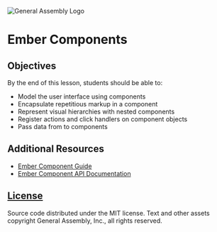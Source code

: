 ![General Assembly Logo](https://camo.githubusercontent.com/1a91b05b8f4d44b5bbfb83abac2b0996d8e26c92/687474703a2f2f692e696d6775722e636f6d2f6b6538555354712e706e67)

# Ember Components

## Objectives
By the end of this lesson, students should be able to:

- Model the user interface using components
- Encapsulate repetitious markup in a component
- Represent visual hierarchies with nested components
- Register actions and click handlers on component objects
- Pass data from to components

## Additional Resources
- [Ember Component Guide](http://guides.emberjs.com/v2.2.0/components/defining-a-component/)
- [Ember Component API Documentation](http://emberjs.com/api/classes/Ember.Component.html)

[License](LICENSE)
------------------

Source code distributed under the MIT license. Text and other assets copyright
General Assembly, Inc., all rights reserved.

